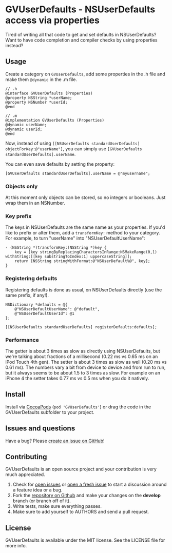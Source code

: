 # GVUserDefaults - NSUserDefaults access via properties

Tired of writing all that code to get and set defaults in NSUserDefaults? Want to have code completion and compiler checks by using properties instead?

## Usage
Create a category on `GVUserDefaults`, add some properties in the .h file and make them `@dynamic` in the .m file.

    // .h
    @interface GVUserDefaults (Properties)
    @property NSString *userName;
    @property NSNumber *userId;
    @end

    // .m
    @implementation GVUserDefaults (Properties)
    @dynamic userName;
    @dynamic userId;
    @end

Now, instead of using `[[NSUserDefaults standardUserDefaults] objectForKey:@"userName"]`, you can simply use `[GVUserDefaults standardUserDefaults].userName`.

You can even save defaults by setting the property:

    [GVUserDefaults standardUserDefaults].userName = @"myusername";

### Objects only
At this moment only objects can be stored, so no integers or booleans. Just wrap them in an NSNumber.

### Key prefix
The keys in NSUserDefaults are the same name as your properties. If you'd like to prefix or alter them, add a `transformKey:` method to your category. For example, to turn "userName" into "NSUserDefaultUserName":

    - (NSString *)transformKey:(NSString *)key {
        key = [key stringByReplacingCharactersInRange:NSMakeRange(0,1) withString:[[key substringToIndex:1] uppercaseString]];
        return [NSString stringWithFormat:@"NSUserDefault%@", key];
    }

### Registering defaults
Registering defaults is done as usual, on NSUserDefaults directly (use the same prefix, if any!).

    NSDictionary *defaults = @{
        @"NSUserDefaultUserName": @"default",
        @"NSUserDefaultUserId": @1
    };

    [[NSUserDefaults standardUserDefaults] registerDefaults:defaults];


### Performance
The getter is about 3 times as slow as directly using NSUserDefaults, but we're talking about fractions of a millisecond (0.22 ms vs 0.65 ms on an iPod Touch 4th gen). The setter is about 3 times as slow as well (0.20 ms vs 0.61 ms). 
The numbers vary a bit from device to device and from run to run, but it always seems to be about 1.5 to 3 times as slow. For example on an iPhone 4 the setter takes 0.77 ms vs 0.5 ms when you do it natively.


## Install
Install via [CocoaPods](http://cocoapods.org) (`pod 'GVUserDefaults'`) or drag the code in the GVUserDefaults subfolder to your project.


## Issues and questions
Have a bug? Please [create an issue on GitHub](https://github.com/gangverk/GVUserDefaults/issues)!


## Contributing
GVUserDefaults is an open source project and your contribution is very much appreciated.

1. Check for [open issues](https://github.com/gangverk/GVUserDefaults/issues) or [open a fresh issue](https://github.com/gangverk/GVUserDefaults/issues/new) to start a discussion around a feature idea or a bug.
2. Fork the [repository on Github](https://github.com/gangverk/GVUserDefaults) and make your changes on the **develop** branch (or branch off of it).
3. Write tests, make sure everything passes.
4. Make sure to add yourself to AUTHORS and send a pull request.


## License
GVUserDefaults is available under the MIT license. See the LICENSE file for more info.

